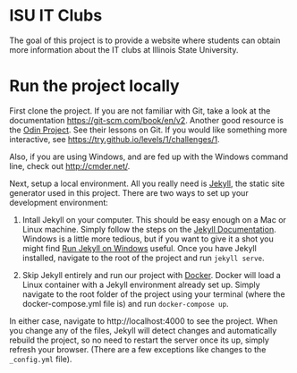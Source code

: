 # ISU IT Clubs

The goal of this project is to provide a website where students can obtain more information about the IT clubs at Illinois State University. 

# Run the project locally

First clone the project. If you are not familiar with Git, take a look at the documentation https://git-scm.com/book/en/v2. Another good resource is the [Odin Project](https://www.theodinproject.com). See their lessons on Git. If you would like something more interactive, see https://try.github.io/levels/1/challenges/1.

Also, if you are using Windows, and are fed up with the Windows command line, check out http://cmder.net/.

Next, setup a local environment. All you really need is [Jekyll](https://jekyllrb.com/), the static site generator used in this project. There are two ways to set up your development environment:

1. Intall Jekyll on your computer. This should be easy enough on a Mac or Linux machine. Simply follow the steps on the [Jekyll Documentation](https://jekyllrb.com/docs/installation/). Windows is a little more tedious, but if you want to give it a shot you might find [Run Jekyll on Windows](http://jekyll-windows.juthilo.com/) useful. Once you have Jekyll installed, navigate to the root of the project and run `jekyll serve`.

2. Skip Jekyll entirely and run our project with [Docker](https://www.docker.com/). Docker will load a Linux container with a Jekyll environment already set up. Simply navigate to the root folder of the project using your terminal (where the docker-compose.yml file is) and run `docker-compose up`.

In either case, navigate to http://localhost:4000 to see the project. When you change any of the files, Jekyll will detect changes and automatically rebuild the project, so no need to restart the server once its up, simply refresh your browser. (There are a few exceptions like changes to the `_config.yml` file).